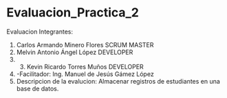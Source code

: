 # Evaluacion_Practica_2
Evaluacion
Integrantes:  
1. Carlos Armando Minero Flores SCRUM MASTER 
2. Melvin Antonio Ángel López DEVELOPER 
3. 3. Kevin Ricardo Torres Muños DEVELOPER  
4. -Facilitador: Ing. Manuel de Jesús Gámez López 
5.  Descripcion de la evalucion: Almacenar  registros de estudiantes en una base de datos.   
